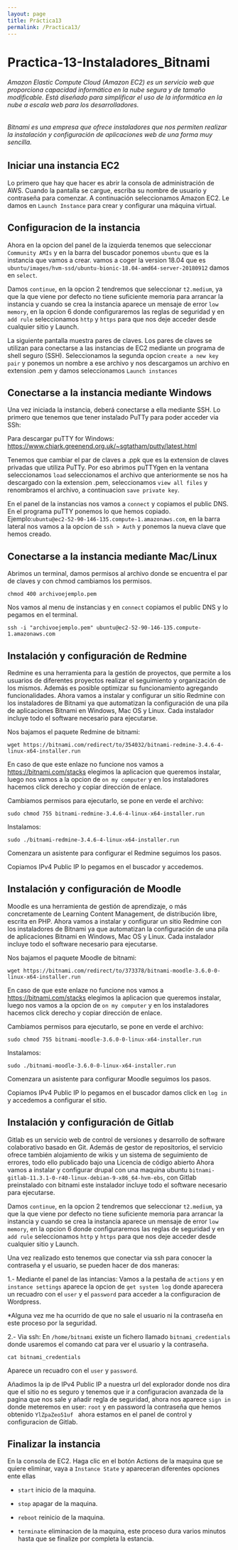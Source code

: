 ```yaml
---
layout: page
title: Práctica13
permalink: /Practica13/
---
```

# Practica-13-Instaladores_Bitnami
###### Amazon Elastic Compute Cloud (Amazon EC2) es un servicio web que proporciona capacidad informática en la nube segura y de tamaño modificable. Está diseñado para simplificar el uso de la informática en la nube a escala web para los desarrolladores.
###### Bitnami es una empresa que ofrece instaladores que nos permiten realizar la instalación y configuración de aplicaciones web de una forma muy sencilla.

## Iniciar una instancia EC2
Lo primero que hay que hacer es abrir la consola de administración de AWS. Cuando la pantalla se cargue, escriba su nombre de usuario y contraseña para comenzar. A continuación seleccionamos Amazon EC2.
Le damos en  ``Launch Instance`` para crear y configurar una máquina virtual.

## Configuracion de la instancia
Ahora en la opcion del panel de la izquierda tenemos que seleccionar ``Community AMIs`` y en la barra del buscador ponemos ``ubuntu`` que es la instancia que vamos a crear.
vamos a coger la version 18.04 que es ``ubuntu/images/hvm-ssd/ubuntu-bionic-18.04-amd64-server-20180912`` damos en ``select``.

Damos ``continue``, en la opcion 2 tendremos que seleccionar ``t2.medium``, ya que la que viene por defecto no tiene suficiente memoria para arrancar la instancia y cuando se crea la instancia aparece un mensaje de error ``low memory``, en la opcion 6 donde configuraremos las reglas de seguridad y en ``add rule`` seleccionamos ``http`` y ``https`` para que nos deje acceder desde cualquier sitio y Launch.

 La siguiente pantalla muestra pares de claves. Los pares de claves se utilizan para conectarse a las instancias de EC2 mediante un programa de shell seguro (SSH).
 Seleccionamos la segunda opcion ``create a new key pair`` y ponemos un nombre a ese archivo y nos descargamos un archivo en extension .pem y damos seleccionamos ``Launch instances``
 
 ## Conectarse a la instancia mediante Windows
 Una vez iniciada la instancia, deberá conectarse a ella mediante SSH.
 Lo primero que tenemos que tener instalado PuTTy para poder acceder via SSh: 
 
 Para descargar puTTY for Windows: https://www.chiark.greenend.org.uk/~sgtatham/putty/latest.html
 
Tenemos que cambiar el par de claves a .ppk que es la extension de claves privadas que utiliza PuTTy.
Por eso abrimos puTTYgen en la ventana seleccionamos ``load`` seleccionamos el archivo que anteriormente se nos ha descargado con la extension .pem, seleccionamos ``view all files`` y renombramos el archivo, a continuacion ``save private key``.

En el panel de la instancias nos vamos a ``connect`` y copiamos el public DNS. En el programa puTTY ponemos lo que hemos copiado. Ejemplo:``ubuntu@ec2-52-90-146-135.compute-1.amazonaws.com``, en la barra lateral nos vamos a la opcion de ``ssh > Auth`` y ponemos la nueva clave que hemos creado.

 ## Conectarse a la instancia mediante Mac/Linux 
 Abrimos un terminal, damos permisos al archivo donde se encuentra el par de claves y con chmod cambiamos los permisos.
 
 ``chmod 400 archivoejemplo.pem ``
 
 Nos vamos al menu de instancias y en ``connect`` copiamos el public DNS y lo pegamos en el terminal.
 
 ``ssh -i "archivoejemplo.pem" ubuntu@ec2-52-90-146-135.compute-1.amazonaws.com``

 ## Instalación y configuración de Redmine
 Redmine es una herramienta para la gestión de proyectos, que permite a los usuarios de diferentes proyectos realizar el seguimiento y organización de los mismos. Además es posible optimizar su funcionamiento agregando funcionalidades.
 Ahora vamos a instalar y configurar un sitio Redmine con los instaladores de Bitnami ya que automatizan la configuración de una pila de aplicaciones Bitnami en Windows, Mac OS y Linux. Cada instalador incluye todo el software necesario para ejecutarse.

Nos bajamos el paquete Redmine de bitnami:

 ``wget https://bitnami.com/redirect/to/354032/bitnami-redmine-3.4.6-4-linux-x64-installer.run``
 
 En caso de que este enlaze no funcione nos vamos a  https://bitnami.com/stacks elegimos la aplicacion que queremos instalar, luego nos vamos a la opcion de ``on my computer`` y en los instaladores hacemos click derecho y copiar dirección de enlace. 
  
 Cambiamos permisos para ejecutarlo, se pone en verde el archivo: 
 
 ``sudo chmod 755 bitnami-redmine-3.4.6-4-linux-x64-installer.run``
 
 Instalamos:
 
 ``sudo ./bitnami-redmine-3.4.6-4-linux-x64-installer.run``
 
 Comenzara un asistente para configurar el Redmine seguimos los pasos.
 
 Copiamos IPv4 Public IP lo pegamos en el buscador y accedemos.
 
 ## Instalación y configuración de Moodle
 Moodle es una herramienta de gestión de aprendizaje, o más concretamente de Learning Content Management, de distribución libre, escrita en PHP.
 Ahora vamos a instalar y configurar un sitio Redmine con los instaladores de Bitnami ya que automatizan la configuración de una pila de aplicaciones Bitnami en Windows, Mac OS y Linux. Cada instalador incluye todo el software necesario para ejecutarse.

Nos bajamos el paquete Moodle de bitnami:

 ``wget https://bitnami.com/redirect/to/373378/bitnami-moodle-3.6.0-0-linux-x64-installer.run``
 
 En caso de que este enlaze no funcione nos vamos a  https://bitnami.com/stacks elegimos la aplicacion que queremos instalar, luego nos vamos a la opcion de ``on my computer`` y en los instaladores hacemos click derecho y copiar dirección de enlace. 
  
 Cambiamos permisos para ejecutarlo, se pone en verde el archivo: 
 
 ``sudo chmod 755 bitnami-moodle-3.6.0-0-linux-x64-installer.run``
 
 Instalamos:
 
 ``sudo ./bitnami-moodle-3.6.0-0-linux-x64-installer.run``
 
 Comenzara un asistente para configurar Moodle seguimos los pasos.
 
 Copiamos IPv4 Public IP lo pegamos en el buscador damos click en ``log in`` y accedemos a configurar el sitio.
 
 ## Instalación y configuración de Gitlab
 Gitlab es un servicio web de control de versiones y desarrollo de software colaborativo basado en Git. Además de gestor de repositorios, el servicio ofrece también alojamiento de wikis y un sistema de seguimiento de errores, todo ello publicado bajo una Licencia de código abierto
  Ahora vamos a instalar y configurar drupal con una maquina ubuntu ``bitnami-gitlab-11.3.1-0-r40-linux-debian-9-x86_64-hvm-ebs``, con Gitlab preinstalado con bitnami este  instalador incluye todo el software necesario para ejecutarse.
  
  Damos ``continue``, en la opcion 2 tendremos que seleccionar ``t2.medium``, ya que la que viene por defecto no tiene suficiente memoria para arrancar la instancia y cuando se crea la instancia aparece un mensaje de error ``low memory``, en la opcion 6 donde configuraremos las reglas de seguridad y en ``add rule`` seleccionamos ``http`` y ``https`` para que nos deje acceder desde cualquier sitio y Launch.
  
  Una vez realizado esto tenemos que conectar via ssh para conocer la contraseña y el usuario, se pueden hacer de dos maneras:
 
1.- Mediante el panel de las intancias:
Vamos a la pestaña de ``actions`` y en ``instance settings`` aparece la opcion de ``get system log`` donde aparecera un recuadro con el ``user`` y el ``password`` para acceder a la  configuracion de Wordpress. 

*Alguna vez me ha ocurrido de que no sale el usuario ni la contraseña en este proceso por la seguridad.

2.- Via ssh:
En ``/home/bitnami`` existe un fichero llamado ``bitnami_credentials`` donde usaremos el comando cat para ver el usuario y la contraseña.

``cat bitnami_credentials``

Aparece un recuadro con el ``user`` y ``password``.

Añadimos la ip de IPv4 Public IP a nuestra url del explorador donde nos dira que el sitio no es seguro y tenemos que ir a configuracion avanzada de la pagina que nos sale y añadir regla de seguridad, ahora nos aparece ``sign in`` donde meteremos en user: ``root`` y en password la contraseña que hemos obtenido ``YlZpaZeo51uf `` ahora estamos en el panel de control y configuracion de Gitlab.  

 ## Finalizar la instancia
En la consola de EC2. Haga clic en el botón Actions de la maquina que se quiere eliminar, vaya a ``Instance State`` y apareceran diferentes opciones ente ellas

- ``start`` inicio  de la maquina.

- ``stop`` apagar  de la maquina.

- ``reboot`` reinicio de la maquina.

- ``terminate`` eliminacion de la  maquina, este proceso dura varios minutos hasta que se finalize por completa la estancia.
